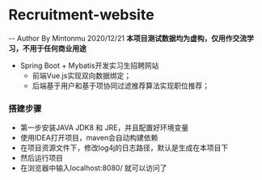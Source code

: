 # Recruitment-website
-- Author By Mintonmu 2020/12/21
**本项目测试数据均为虚构，仅用作交流学习，不用于任何商业用途**
* Spring Boot + Mybatis开发实习生招聘网站    
    * 前端Vue.js实现双向数据绑定；  
    * 后端基于用户和基于项协同过滤推荐算法实现职位推荐；
### 搭建步骤
* 第一步安装JAVA JDK8 和 JRE，并且配置好环境变量
* 使用IDEA打开项目，maven会自动构建依赖
* 在项目资源文件下，修改log4j的日志路径，默认是生成在本项目下
* 然后运行项目
* 在浏览器中输入localhost:8080/ 就可以访问了
